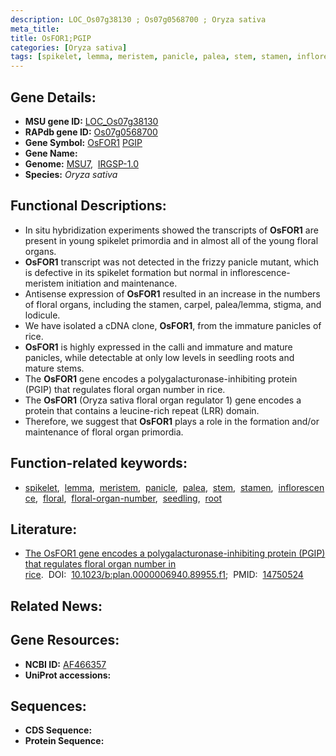 ```yaml
---
description: LOC_Os07g38130 ; Os07g0568700 ; Oryza sativa
meta_title:
title: OsFOR1;PGIP
categories: [Oryza sativa]
tags: [spikelet, lemma, meristem, panicle, palea, stem, stamen, inflorescence, floral, floral organ number, seedling, root]
---
```


## Gene Details:
- **MSU gene ID:** [LOC_Os07g38130](http://rice.uga.edu/cgi-bin/ORF_infopage.cgi?orf=LOC_Os07g38130)  
- **RAPdb gene ID:** [Os07g0568700](https://rapdb.dna.affrc.go.jp/locus/?name=Os07g0568700)  
- **Gene Symbol:** <u>OsFOR1</u>&nbsp;<u>PGIP</u>
- **Gene Name:**
- **Genome:**  [MSU7](http://rice.uga.edu/),&nbsp;&nbsp;[IRGSP-1.0](https://rapdb.dna.affrc.go.jp/download/irgsp1.html)
- **Species:** *Oryza sativa*

## Functional Descriptions:
   - In situ hybridization experiments showed the transcripts of **OsFOR1** are present in young spikelet primordia and in almost all of the young floral organs.
   - **OsFOR1** transcript was not detected in the frizzy panicle mutant, which is defective in its spikelet formation but normal in inflorescence-meristem initiation and maintenance.
   - Antisense expression of **OsFOR1** resulted in an increase in the numbers of floral organs, including the stamen, carpel, palea/lemma, stigma, and lodicule.
   - We have isolated a cDNA clone, **OsFOR1**, from the immature panicles of rice.
   - **OsFOR1** is highly expressed in the calli and immature and mature panicles, while detectable at only low levels in seedling roots and mature stems.
   - The **OsFOR1** gene encodes a polygalacturonase-inhibiting protein (PGIP) that regulates floral organ number in rice.
   - The **OsFOR1** (Oryza sativa floral organ regulator 1) gene encodes a protein that contains a leucine-rich repeat (LRR) domain.
   - Therefore, we suggest that **OsFOR1** plays a role in the formation and/or maintenance of floral organ primordia.

## Function-related keywords:
   - [spikelet](/tags/spikelet/),&nbsp;&nbsp;[lemma](/tags/lemma/),&nbsp;&nbsp;[meristem](/tags/meristem/),&nbsp;&nbsp;[panicle](/tags/panicle/),&nbsp;&nbsp;[palea](/tags/palea/),&nbsp;&nbsp;[stem](/tags/stem/),&nbsp;&nbsp;[stamen](/tags/stamen/),&nbsp;&nbsp;[inflorescence](/tags/inflorescence/),&nbsp;&nbsp;[floral](/tags/floral/),&nbsp;&nbsp;[floral-organ-number](/tags/floral-organ-number/),&nbsp;&nbsp;[seedling](/tags/seedling/),&nbsp;&nbsp;[root](/tags/root/)

## Literature:
   - [The OsFOR1 gene encodes a polygalacturonase-inhibiting protein (PGIP) that regulates floral organ number in rice](https://www.doi.org/10.1023/b:plan.0000006940.89955.f1).&nbsp;&nbsp;DOI:&nbsp;&nbsp;[10.1023/b:plan.0000006940.89955.f1](https://www.doi.org/10.1023/b:plan.0000006940.89955.f1);&nbsp;&nbsp;PMID:&nbsp;&nbsp;[14750524](https://pubmed.ncbi.nlm.nih.gov/14750524/)

## Related News:

## Gene Resources:
- **NCBI ID:**  [AF466357](http://www.ncbi.nlm.nih.gov/nuccore/AF466357)
- **UniProt accessions:** [](https://www.uniprot.org/uniprotkb//entry)

## Sequences:
- **CDS Sequence:**
- **Protein Sequence:**
